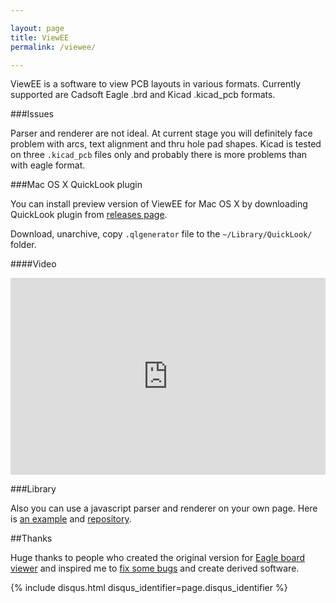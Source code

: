 ```yaml
---

layout: page
title: ViewEE
permalink: /viewee/

---
```


ViewEE is a software to view PCB layouts in various formats. Currently supported are Cadsoft Eagle .brd
and Kicad .kicad_pcb formats.

###Issues

Parser and renderer are not ideal. At current stage you will definitely face problem with arcs,
text alignment and thru hole pad shapes. Kicad is tested on three `.kicad_pcb` files only and probably
there is more problems than with eagle format.

###Mac OS X QuickLook plugin

You can install preview version of ViewEE for Mac OS X by downloading QuickLook plugin
from [releases page](https://github.com/cuwire/viewee/releases).

Download, unarchive, copy `.qlgenerator` file to the `~/Library/QuickLook/` folder.

####Video

<div class="videoWrapper ViewEE-QuickLook">
    <!-- Copy & Pasted from YouTube -->
    <iframe width="100%" height="315" src="https://www.youtube.com/embed/ihnCz3UOc7Y" frameborder="0" allowfullscreen></iframe>
</div>

###Library

Also you can use a javascript parser and renderer on your own page. Here is [an example](/viewee-source/) and [repository](https://github.com/cuwire/viewee/).

##Thanks

Huge thanks to people who created the original version
for [Eagle board viewer](https://github.com/presseverykey/everywhere-eagle-viewer)
and inspired me to [fix some bugs](https://github.com/presseverykey/everywhere-eagle-viewer/issues/3) and create derived software.


{% include disqus.html disqus_identifier=page.disqus_identifier %}
